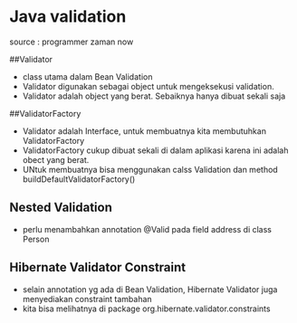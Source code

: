 # Java validation

source : programmer zaman now


##Validator
- class utama dalam Bean Validation
- Validator digunakan sebagai object untuk mengeksekusi validation.
- Validator adalah object yang berat. Sebaiknya hanya dibuat sekali saja

##ValidatorFactory
- Validator adalah Interface, untuk membuatnya kita membutuhkan ValidatorFactory
- ValidatorFactory cukup dibuat sekali di dalam aplikasi karena ini adalah obect yang berat.
- UNtuk membuatnya bisa menggunakan calss Validation dan method buildDefaultValidatorFactory()

## Nested Validation
- perlu menambahkan annotation @Valid pada field address di class Person


## Hibernate Validator Constraint
- selain annotation yg ada di Bean Validation, Hibernate Validator juga menyediakan constraint tambahan
- kita bisa melihatnya di package org.hibernate.validator.constraints

